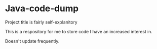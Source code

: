 # Java-code-dump

Project title is fairly self-explanitory 

This is a respository for me to store code I have an increased interest in.

Doesn't update frequently.
